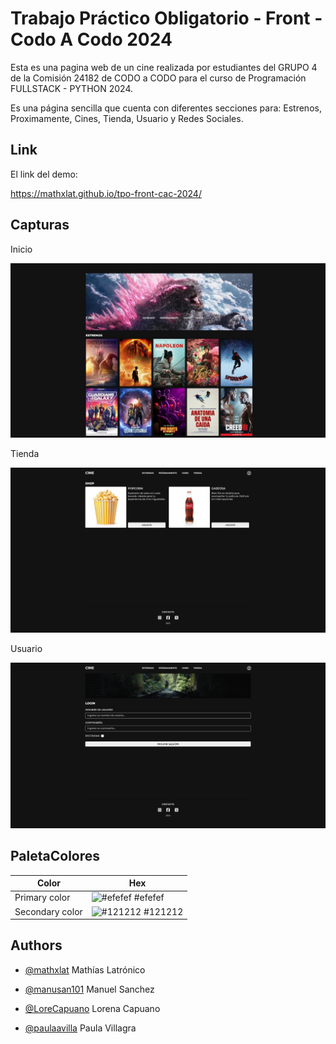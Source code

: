 # Trabajo Práctico Obligatorio - Front - Codo A Codo 2024

Esta es una pagina web de un cine realizada por estudiantes del GRUPO 4 de la Comisión 24182 de CODO a CODO para el curso de Programación FULLSTACK - PYTHON 2024.

Es una página sencilla que cuenta con diferentes secciones para: Estrenos, Proximamente, Cines, Tienda, Usuario y Redes Sociales.


## Link

El link del demo:

https://mathxlat.github.io/tpo-front-cac-2024/

## Capturas

Inicio

![Screenshot](assets/screenshots/captura_cine1.jpeg)

Tienda

![Screenshot](assets/screenshots/captura_cine2.jpeg)

Usuario

![Screenshot](assets/screenshots/captura_cine3.jpeg)

## PaletaColores

| Color             | Hex                                                                |
| ----------------- | ------------------------------------------------------------------ |
| Primary color | ![#efefef](https://placehold.co/50x10/efefef/efefef) #efefef |
| Secondary color | ![#121212](https://placehold.co/50x10/121212/121212) #121212 |



## Authors

- [@mathxlat](https://github.com/mathxlat)
Mathías Latrónico

- [@manusan101](https://github.com/manusan101)
Manuel Sanchez

- [@LoreCapuano](https://github.com/LoreCapuano)
Lorena Capuano

- [@paulaavilla](https://github.com/paulaavilla)
Paula Villagra


